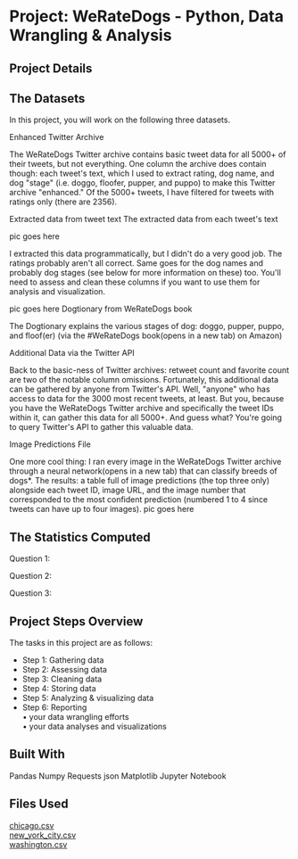 # Project: WeRateDogs - Python, Data Wrangling & Analysis

## Project Details  


## The Datasets

In this project, you will work on the following three datasets.

Enhanced Twitter Archive

The WeRateDogs Twitter archive contains basic tweet data for all 5000+ of their tweets, but not everything. One column the archive does contain though: each tweet's text, which I used to extract rating, dog name, and dog "stage" (i.e. doggo, floofer, pupper, and puppo) to make this Twitter archive "enhanced." Of the 5000+ tweets, I have filtered for tweets with ratings only (there are 2356).
 
Extracted data from tweet text
The extracted data from each tweet's text

pic goes here  

I extracted this data programmatically, but I didn't do a very good job. The ratings probably aren't all correct. Same goes for the dog names and probably dog stages (see below for more information on these) too. You'll need to assess and clean these columns if you want to use them for analysis and visualization.

 pic goes here 
Dogtionary from WeRateDogs book

The Dogtionary explains the various stages of dog: doggo, pupper, puppo, and floof(er) (via the #WeRateDogs book(opens in a new tab) on Amazon)

Additional Data via the Twitter API

Back to the basic-ness of Twitter archives: retweet count and favorite count are two of the notable column omissions. Fortunately, this additional data can be gathered by anyone from Twitter's API. Well, "anyone" who has access to data for the 3000 most recent tweets, at least. But you, because you have the WeRateDogs Twitter archive and specifically the tweet IDs within it, can gather this data for all 5000+. And guess what? You're going to query Twitter's API to gather this valuable data.

Image Predictions File

One more cool thing: I ran every image in the WeRateDogs Twitter archive through a neural network(opens in a new tab) that can classify breeds of dogs*. The results: a table full of image predictions (the top three only) alongside each tweet ID, image URL, and the image number that corresponded to the most confident prediction (numbered 1 to 4 since tweets can have up to four images).
 pic goes here  

  
## The Statistics Computed

Question 1:


Question 2:


Question 3:

## Project Steps Overview
The tasks in this project are as follows:  
* Step 1: Gathering data  
* Step 2: Assessing data  
* Step 3: Cleaning data  
* Step 4: Storing data  
* Step 5: Analyzing & visualizing data    
* Step 6: Reporting    
•	your data wrangling efforts   
•	your data analyses and visualizations


## Built With
Pandas
Numpy
Requests
json
Matplotlib
Jupyter Notebook

## Files Used
[chicago.csv](https://video.udacity-data.com/topher/2019/February/5c747ce1_chicago/chicago.csv)  
[new_york_city.csv](https://video.udacity-data.com/topher/2019/February/5c747d01_new-york-city/new-york-city.csv)  
[washington.csv](https://video.udacity-data.com/topher/2019/February/5c747d10_washington/washington.csv)  
